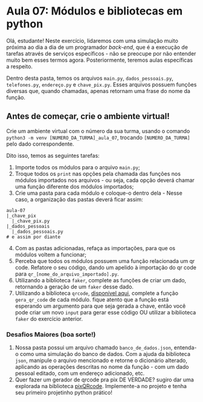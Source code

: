 # Aula 07: Módulos e bibliotecas em python

Olá, estudante! Neste exercício, lidaremos com uma simulação muito próxima ao dia a dia de um programador _back-end_, que é a execução de tarefas através de serviços específicos - não se preocupe por não entender muito bem esses termos agora. Posteriormente, teremos aulas específicas a respeito.

Dentro desta pasta, temos os arquivos `main.py`, `dados_pessoais.py`, `telefones.py`, `endereço.py` e `chave_pix.py`. Esses arquivos possuem funções diversas que, quando chamadas, apenas retornam uma frase do nome da função.

## Antes de começar, crie o ambiente virtual!

Crie um ambiente virtual com o número da sua turma, usando o comando `python3 -m venv [NUMERO_DA_TURMA]_aula_07`, trocando `[NUMERO_DA_TURMA]` pelo dado correspondente.

Dito isso, temos as seguintes tarefas:

1. Importe todos os módulos para o arquivo `main.py`;
2. Troque todos os `print` nas opções pela chamada das funções nos módulos importados nos arquivos - ou seja, cada opção deverá chamar uma função diferente dos módulos importados;
3. Crie uma pasta para cada módulo e coloque-o dentro dela - Nesse caso, a organização das pastas deverá ficar assim:
```
aula-07
|_chave_pix
  |_chave_pix.py
|_dados_pessoais
  |_dados_pessoais.py
# e assim por diante
```
4. Com as pastas adicionadas, refaça as importações, para que os módulos voltem a funcionar;
5. Perceba que todos os módulos possuem uma função relacionada um qr code. Refatore o seu código, dando um apelido à importação do qr code para `qr_[nome_do_arquivo_importado].py`.
6. Utilizando a biblioteca `faker`, complete as funções de criar um dado, retornando a geração de um `faker` desse dado.
7. Utilizando a biblioteca `qrcode`, [disponível aqui](https://pypi.org/project/qrcode/), complete a função `gera_qr_code` de cada módulo. fique atento que a função está esperando um argumento para que seja gerada a chave, então você pode criar um novo `input` para gerar esse código OU utilizar a biblioteca `faker` do exercício anterior.

### Desafios Maiores (boa sorte!)
1. Nossa pasta possui um arquivo chamado `banco_de_dados.json`, entenda-o como uma simulação do banco de dados. Com a ajuda da biblioteca `json`, manipule o arquivo mencionado e retorne o dicionário alterado, aplicando as operações descritas no nome da função - com um dado pessoal editado, com um endereço adicionado, etc.
2. Quer fazer um gerador de qrcode pra pix DE VERDADE? sugiro dar uma explorada na biblioteca [pixQRcode](https://github.com/Mostela/pix-qrcode). Implemente-a no projeto e tenha seu primeiro projetinho python prático!